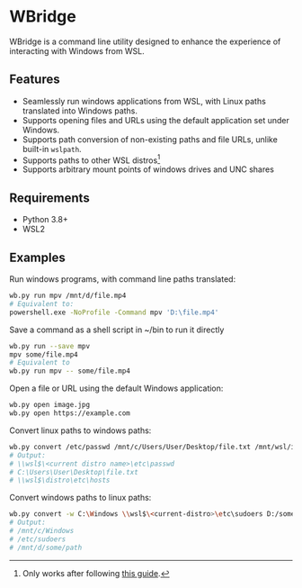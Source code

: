 # WBridge

WBridge is a command line utility designed to enhance the experience of interacting
with Windows from WSL.

## Features
- Seamlessly run windows applications from WSL, with Linux paths translated into
  Windows paths.
- Supports opening files and URLs using the default application set under Windows.
- Supports path conversion of non-existing paths and file URLs, unlike built-in `wslpath`.
- Supports paths to other WSL distros[^1]
- Supports arbitrary mount points of windows drives and UNC shares

[^1]: Only works after following [this guide](https://askubuntu.com/a/1395784).

## Requirements
- Python 3.8+
- WSL2

## Examples

Run windows programs, with command line paths translated:

``` sh
wb.py run mpv /mnt/d/file.mp4
# Equivalent to:
powershell.exe -NoProfile -Command mpv 'D:\file.mp4'
```

Save a command as a shell script in ~/bin to run it directly

``` sh
wb.py run --save mpv
mpv some/file.mp4
# Equivalent to
wb.py run mpv -- some/file.mp4
```

Open a file or URL using the default Windows application:

``` sh
wb.py open image.jpg
wb.py open https://example.com
```

Convert linux paths to windows paths:

``` sh
wb.py convert /etc/passwd /mnt/c/Users/User/Desktop/file.txt /mnt/wsl/instances/distro/etc/hosts
# Output:
# \\wsl$\<current distro name>\etc\passwd
# C:\Users\User\Desktop\file.txt
# \\wsl$\distro\etc\hosts
```

Convert windows paths to linux paths:

``` sh
wb.py convert -w C:\Windows \\wsl$\<current-distro>\etc\sudoers D:/some/path
# Output:
# /mnt/c/Windows
# /etc/sudoers
# /mnt/d/some/path
```
